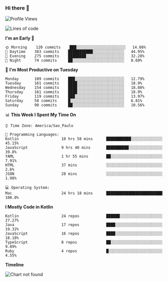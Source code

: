 ### Hi there 👋

<!--
**fernandonogueira/fernandonogueira** is a ✨ _special_ ✨ repository because its `README.md` (this file) appears on your GitHub profile.

Here are some ideas to get you started:

- 🔭 I’m currently working on ...
- 🌱 I’m currently learning ...
- 👯 I’m looking to collaborate on ...
- 🤔 I’m looking for help with ...
- 💬 Ask me about ...
- 📫 How to reach me: ...
- 😄 Pronouns: ...
- ⚡ Fun fact: ...
-->

<!--START_SECTION:waka-->
![Profile Views](http://img.shields.io/badge/Profile%20Views-178-blue)

![Lines of code](https://img.shields.io/badge/From%20Hello%20World%20I%27ve%20Written-406975%20lines%20of%20code-blue)

**I'm an Early 🐤** 

```text
🌞 Morning    120 commits    ███░░░░░░░░░░░░░░░░░░░░░░   14.08% 
🌆 Daytime    383 commits    ███████████░░░░░░░░░░░░░░   44.95% 
🌃 Evening    275 commits    ████████░░░░░░░░░░░░░░░░░   32.28% 
🌙 Night      74 commits     ██░░░░░░░░░░░░░░░░░░░░░░░   8.69%

```
📅 **I'm Most Productive on Tuesday** 

```text
Monday       109 commits    ███░░░░░░░░░░░░░░░░░░░░░░   12.79% 
Tuesday      161 commits    ████░░░░░░░░░░░░░░░░░░░░░   18.9% 
Wednesday    154 commits    ████░░░░░░░░░░░░░░░░░░░░░   18.08% 
Thursday     161 commits    ████░░░░░░░░░░░░░░░░░░░░░   18.9% 
Friday       119 commits    ███░░░░░░░░░░░░░░░░░░░░░░   13.97% 
Saturday     58 commits     █░░░░░░░░░░░░░░░░░░░░░░░░   6.81% 
Sunday       90 commits     ██░░░░░░░░░░░░░░░░░░░░░░░   10.56%

```


📊 **This Week I Spent My Time On** 

```text
⌚︎ Time Zone: America/Sao_Paulo

💬 Programming Languages: 
Kotlin                   10 hrs 58 mins      ███████████░░░░░░░░░░░░░░   45.15% 
JavaScript               9 hrs 40 mins       ██████████░░░░░░░░░░░░░░░   39.8% 
YAML                     1 hr 55 mins        ██░░░░░░░░░░░░░░░░░░░░░░░   7.91% 
HTML                     37 mins             ░░░░░░░░░░░░░░░░░░░░░░░░░   2.6% 
JSON                     28 mins             ░░░░░░░░░░░░░░░░░░░░░░░░░   1.98%

💻 Operating System: 
Mac                      24 hrs 18 mins      █████████████████████████   100.0%

```

**I Mostly Code in Kotlin** 

```text
Kotlin                   24 repos            ██████░░░░░░░░░░░░░░░░░░░   27.27% 
Java                     17 repos            ████░░░░░░░░░░░░░░░░░░░░░   19.32% 
JavaScript               16 repos            ████░░░░░░░░░░░░░░░░░░░░░   18.18% 
TypeScript               8 repos             ██░░░░░░░░░░░░░░░░░░░░░░░   9.09% 
Ruby                     4 repos             █░░░░░░░░░░░░░░░░░░░░░░░░   4.55%

```


**Timeline**

![Chart not found](https://github.com/fernandonogueira/fernandonogueira/blob/master/charts/bar_graph.png) 


<!--END_SECTION:waka-->
